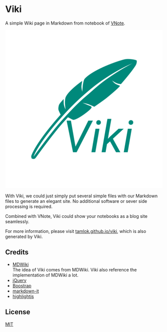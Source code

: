 # Viki
A simple Wiki page in Markdown from notebook of [VNote](https://tamlok.github.io/vnote).

![Viki](resources/viki.svg)

With Viki, we could just simply put several simple files with our Markdown files to generate an elegant site. No additional software or sever side processing is required.

Combined with VNote, Viki could show your notebooks as a blog site seamlessly.

For more information, please visit [tamlok.github.io/viki](https://tamlok.github.io/viki), which is also generated by Viki.

## Credits
- [MDWiki](http://dynalon.github.io/mdwiki/#!index.md)  
The idea of Viki comes from MDWiki. Viki also reference the implementation of MDWiki a lot.
- [jQuery](http://www.jquery.org/)
- [Boostrap](http://www.getbootstrap.com/)
- [markdown-it](https://github.com/markdown-it/markdown-it)
- [highlightjs](https://highlightjs.org/)

## License
[MIT](LICENSE)